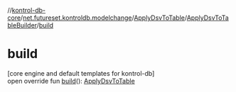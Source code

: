 //[kontrol-db-core](../../../../index.md)/[net.futureset.kontroldb.modelchange](../../index.md)/[ApplyDsvToTable](../index.md)/[ApplyDsvToTableBuilder](index.md)/[build](build.md)

# build

[core engine and default templates for kontrol-db]\
open override fun [build](build.md)(): [ApplyDsvToTable](../index.md)
